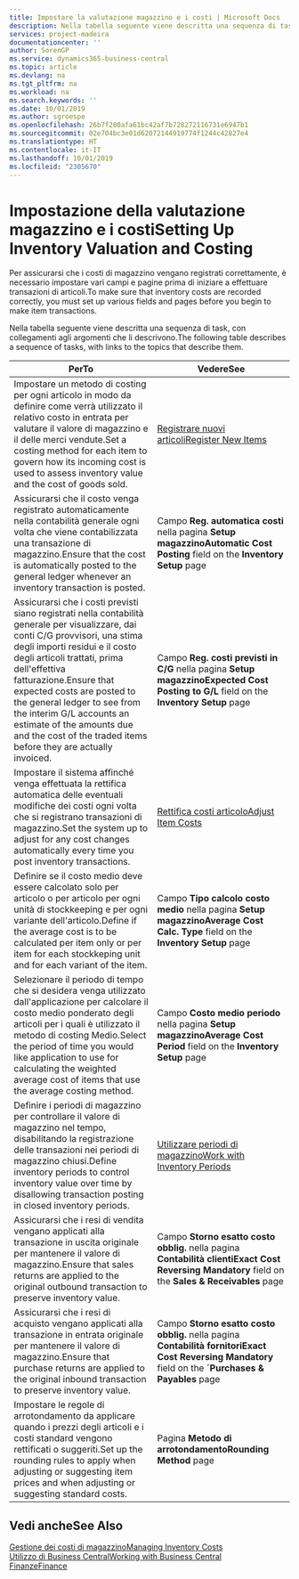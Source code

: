 ```yaml
---
title: Impostare la valutazione magazzino e i costi | Microsoft Docs
description: Nella tabella seguente viene descritta una sequenza di task, con collegamenti agli argomenti che li descrivono.
services: project-madeira
documentationcenter: ''
author: SorenGP
ms.service: dynamics365-business-central
ms.topic: article
ms.devlang: na
ms.tgt_pltfrm: na
ms.workload: na
ms.search.keywords: ''
ms.date: 10/01/2019
ms.author: sgroespe
ms.openlocfilehash: 26b7f280afa61bc42af7b728272116731e6947b1
ms.sourcegitcommit: 02e704bc3e01d62072144919774f1244c42827e4
ms.translationtype: HT
ms.contentlocale: it-IT
ms.lasthandoff: 10/01/2019
ms.locfileid: "2305670"
---
```

# <a name="setting-up-inventory-valuation-and-costing"></a><span data-ttu-id="abb2c-103">Impostazione della valutazione magazzino e i costi</span><span class="sxs-lookup"><span data-stu-id="abb2c-103">Setting Up Inventory Valuation and Costing</span></span>
<span data-ttu-id="abb2c-104">Per assicurarsi che i costi di magazzino vengano registrati correttamente, è necessario impostare vari campi e pagine prima di iniziare a effettuare transazioni di articoli.</span><span class="sxs-lookup"><span data-stu-id="abb2c-104">To make sure that inventory costs are recorded correctly, you must set up various fields and pages before you begin to make item transactions.</span></span>

<span data-ttu-id="abb2c-105">Nella tabella seguente viene descritta una sequenza di task, con collegamenti agli argomenti che li descrivono.</span><span class="sxs-lookup"><span data-stu-id="abb2c-105">The following table describes a sequence of tasks, with links to the topics that describe them.</span></span>

|<span data-ttu-id="abb2c-106">**Per**</span><span class="sxs-lookup"><span data-stu-id="abb2c-106">**To**</span></span>|<span data-ttu-id="abb2c-107">**Vedere**</span><span class="sxs-lookup"><span data-stu-id="abb2c-107">**See**</span></span>|  
|------------|-------------|  
|<span data-ttu-id="abb2c-108">Impostare un metodo di costing per ogni articolo in modo da definire come verrà utilizzato il relativo costo in entrata per valutare il valore di magazzino e il delle merci vendute.</span><span class="sxs-lookup"><span data-stu-id="abb2c-108">Set a costing method for each item to govern how its incoming cost is used to assess inventory value and the cost of goods sold.</span></span>|[<span data-ttu-id="abb2c-109">Registrare nuovi articoli</span><span class="sxs-lookup"><span data-stu-id="abb2c-109">Register New Items</span></span>](inventory-how-register-new-items.md)|  
|<span data-ttu-id="abb2c-110">Assicurarsi che il costo venga registrato automaticamente nella contabilità generale ogni volta che viene contabilizzata una transazione di magazzino.</span><span class="sxs-lookup"><span data-stu-id="abb2c-110">Ensure that the cost is automatically posted to the general ledger whenever an inventory transaction is posted.</span></span>|<span data-ttu-id="abb2c-111">Campo **Reg. automatica costi** nella pagina **Setup magazzino**</span><span class="sxs-lookup"><span data-stu-id="abb2c-111">**Automatic Cost Posting** field on the **Inventory Setup** page</span></span>|  
|<span data-ttu-id="abb2c-112">Assicurarsi che i costi previsti siano registrati nella contabilità generale per visualizzare, dai conti C/G provvisori, una stima degli importi residui e il costo degli articoli trattati, prima dell'effettiva fatturazione.</span><span class="sxs-lookup"><span data-stu-id="abb2c-112">Ensure that expected costs are posted to the general ledger to see from the interim G/L accounts an estimate of the amounts due and the cost of the traded items before they are actually invoiced.</span></span>|<span data-ttu-id="abb2c-113">Campo **Reg. costi previsti in C/G** nella pagina **Setup magazzino**</span><span class="sxs-lookup"><span data-stu-id="abb2c-113">**Expected Cost Posting to G/L** field on the **Inventory Setup** page</span></span>|  
|<span data-ttu-id="abb2c-114">Impostare il sistema affinché venga effettuata la rettifica automatica delle eventuali modifiche dei costi ogni volta che si registrano transazioni di magazzino.</span><span class="sxs-lookup"><span data-stu-id="abb2c-114">Set the system up to adjust for any cost changes automatically every time you post inventory transactions.</span></span>|[<span data-ttu-id="abb2c-115">Rettifica costi articolo</span><span class="sxs-lookup"><span data-stu-id="abb2c-115">Adjust Item Costs</span></span>](inventory-how-adjust-item-costs.md)|  
|<span data-ttu-id="abb2c-116">Definire se il costo medio deve essere calcolato solo per articolo o per articolo per ogni unità di stockkeeping e per ogni variante dell'articolo.</span><span class="sxs-lookup"><span data-stu-id="abb2c-116">Define if the average cost is to be calculated per item only or per item for each stockkeping unit and for each variant of the item.</span></span>|<span data-ttu-id="abb2c-117">Campo **Tipo calcolo costo medio** nella pagina **Setup magazzino**</span><span class="sxs-lookup"><span data-stu-id="abb2c-117">**Average Cost Calc. Type** field on the **Inventory Setup** page</span></span>|  
|<span data-ttu-id="abb2c-118">Selezionare il periodo di tempo che si desidera venga utilizzato dall'applicazione per calcolare il costo medio ponderato degli articoli per i quali è utilizzato il metodo di costing Medio.</span><span class="sxs-lookup"><span data-stu-id="abb2c-118">Select the period of time you would like application to use for calculating the weighted average cost of items that use the average costing method.</span></span>|<span data-ttu-id="abb2c-119">Campo **Costo medio periodo** nella pagina **Setup magazzino**</span><span class="sxs-lookup"><span data-stu-id="abb2c-119">**Average Cost Period** field on the **Inventory Setup** page</span></span>|  
|<span data-ttu-id="abb2c-120">Definire i periodi di magazzino per controllare il valore di magazzino nel tempo, disabilitando la registrazione delle transazioni nei periodi di magazzino chiusi.</span><span class="sxs-lookup"><span data-stu-id="abb2c-120">Define inventory periods to control inventory value over time by disallowing transaction posting in closed inventory periods.</span></span>|[<span data-ttu-id="abb2c-121">Utilizzare periodi di magazzino</span><span class="sxs-lookup"><span data-stu-id="abb2c-121">Work with Inventory Periods</span></span>](finance-how-to-work-with-inventory-periods.md)|  
|<span data-ttu-id="abb2c-122">Assicurarsi che i resi di vendita vengano applicati alla transazione in uscita originale per mantenere il valore di magazzino.</span><span class="sxs-lookup"><span data-stu-id="abb2c-122">Ensure that sales returns are applied to the original outbound transaction to preserve inventory value.</span></span>|<span data-ttu-id="abb2c-123">Campo **Storno esatto costo obblig.** nella pagina **Contabilità clienti**</span><span class="sxs-lookup"><span data-stu-id="abb2c-123">**Exact Cost Reversing Mandatory** field on the **Sales & Receivables** page</span></span>|  
|<span data-ttu-id="abb2c-124">Assicurarsi che i resi di acquisto vengano applicati alla transazione in entrata originale per mantenere il valore di magazzino.</span><span class="sxs-lookup"><span data-stu-id="abb2c-124">Ensure that purchase returns are applied to the original inbound transaction to preserve inventory value.</span></span>|<span data-ttu-id="abb2c-125">Campo **Storno esatto costo obblig.** nella pagina **Contabilità fornitori**</span><span class="sxs-lookup"><span data-stu-id="abb2c-125">**Exact Cost Reversing Mandatory** field on the **´Purchases & Payables** page</span></span>|
|<span data-ttu-id="abb2c-126">Impostare le regole di arrotondamento da applicare quando i prezzi degli articoli e i costi standard vengono rettificati o suggeriti.</span><span class="sxs-lookup"><span data-stu-id="abb2c-126">Set up the rounding rules to apply when adjusting or suggesting item prices and when adjusting or suggesting standard costs.</span></span>|<span data-ttu-id="abb2c-127">Pagina **Metodo di arrotondamento**</span><span class="sxs-lookup"><span data-stu-id="abb2c-127">**Rounding Method** page</span></span>|  

## <a name="see-also"></a><span data-ttu-id="abb2c-128">Vedi anche</span><span class="sxs-lookup"><span data-stu-id="abb2c-128">See Also</span></span>  
[<span data-ttu-id="abb2c-129">Gestione dei costi di magazzino</span><span class="sxs-lookup"><span data-stu-id="abb2c-129">Managing Inventory Costs</span></span>](finance-manage-inventory-costs.md)  
[<span data-ttu-id="abb2c-130">Utilizzo di Business Central</span><span class="sxs-lookup"><span data-stu-id="abb2c-130">Working with Business Central</span></span>](ui-work-product.md)  
[<span data-ttu-id="abb2c-131">Finanze</span><span class="sxs-lookup"><span data-stu-id="abb2c-131">Finance</span></span>](finance.md)  
